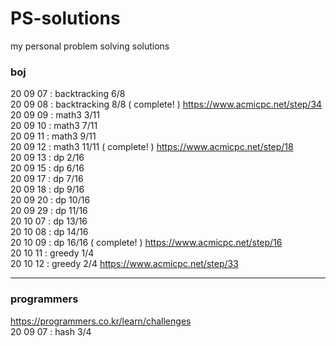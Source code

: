 # PS-solutions
my personal problem solving solutions

### boj
20 09 07 : backtracking 6/8  
20 09 08 : backtracking 8/8 ( complete! ) https://www.acmicpc.net/step/34  
20 09 09 : math3 3/11  
20 09 10 : math3 7/11  
20 09 11 : math3 9/11  
20 09 12 : math3 11/11 ( complete! ) https://www.acmicpc.net/step/18  
20 09 13 : dp 2/16  
20 09 15 : dp 6/16  
20 09 17 : dp 7/16  
20 09 18 : dp 9/16  
20 09 20 : dp 10/16   
20 09 29 : dp 11/16   
20 10 07 : dp 13/16   
20 10 08 : dp 14/16    
20 10 09 : dp 16/16 ( complete! ) https://www.acmicpc.net/step/16   
20 10 11 : greedy 1/4   
20 10 12 : greedy 2/4 https://www.acmicpc.net/step/33   


- - -
### programmers
https://programmers.co.kr/learn/challenges  
20 09 07 : hash 3/4
